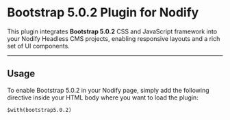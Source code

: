 # Bootstrap 5.0.2 Plugin for Nodify

This plugin integrates **Bootstrap 5.0.2** CSS and JavaScript framework into your Nodify Headless CMS projects, enabling responsive layouts and a rich set of UI components.

---

## Usage

To enable Bootstrap 5.0.2 in your Nodify page, simply add the following directive inside your HTML body where you want to load the plugin:

```html
$with(bootstrap5.0.2)
